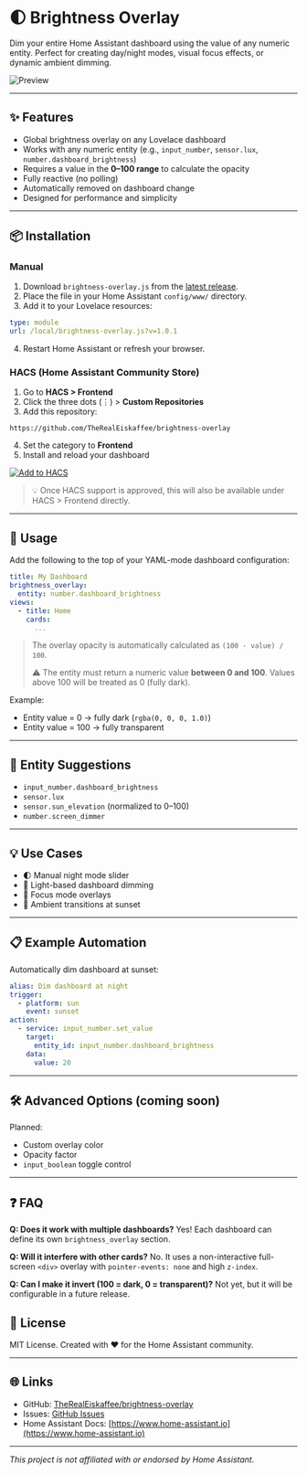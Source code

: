 # 🌓 Brightness Overlay

Dim your entire Home Assistant dashboard using the value of any numeric entity. Perfect for creating day/night modes, visual focus effects, or dynamic ambient dimming.

![Preview](example-brightness-overlay.gif)

---

## ✨ Features

* Global brightness overlay on any Lovelace dashboard
* Works with any numeric entity (e.g., `input_number`, `sensor.lux`, `number.dashboard_brightness`)
* Requires a value in the **0–100 range** to calculate the opacity
* Fully reactive (no polling)
* Automatically removed on dashboard change
* Designed for performance and simplicity

---

## 📦 Installation

### Manual

1. Download `brightness-overlay.js` from the [latest release](https://github.com/TheRealEiskaffee/brightness-overlay/releases).
2. Place the file in your Home Assistant `config/www/` directory.
3. Add it to your Lovelace resources:

```yaml
type: module
url: /local/brightness-overlay.js?v=1.0.1
```

4. Restart Home Assistant or refresh your browser.

### HACS (Home Assistant Community Store)

1. Go to **HACS > Frontend**
2. Click the three dots (⋮) > **Custom Repositories**
3. Add this repository:

```
https://github.com/TheRealEiskaffee/brightness-overlay
```

4. Set the category to **Frontend**
5. Install and reload your dashboard

[![Add to HACS](https://img.shields.io/badge/HACS-Add%20Custom%20Repository-blue?logo=home-assistant\&style=for-the-badge)](https://hacs.xyz/docs/faq/custom_repositories/)

> 💡 Once HACS support is approved, this will also be available under HACS > Frontend directly.

---

## 🚀 Usage

Add the following to the top of your YAML-mode dashboard configuration:

```yaml
title: My Dashboard
brightness_overlay:
  entity: number.dashboard_brightness
views:
  - title: Home
    cards:
      ...
```

> The overlay opacity is automatically calculated as `(100 - value) / 100`.
>
> ⚠️ The entity must return a numeric value **between 0 and 100**. Values above 100 will be treated as 0 (fully dark).

Example:

* Entity value = 0 → fully dark (`rgba(0, 0, 0, 1.0)`)
* Entity value = 100 → fully transparent

---

## 🔄 Entity Suggestions

* `input_number.dashboard_brightness`
* `sensor.lux`
* `sensor.sun_elevation` (normalized to 0–100)
* `number.screen_dimmer`

---

## 💡 Use Cases

* 🌓 Manual night mode slider
* 🔆 Light-based dashboard dimming
* 🧘 Focus mode overlays
* 🌇 Ambient transitions at sunset

---

## 📋 Example Automation

Automatically dim dashboard at sunset:

```yaml
alias: Dim dashboard at night
trigger:
  - platform: sun
    event: sunset
action:
  - service: input_number.set_value
    target:
      entity_id: input_number.dashboard_brightness
    data:
      value: 20
```

---

## 🛠 Advanced Options (coming soon)

Planned:

* Custom overlay color
* Opacity factor
* `input_boolean` toggle control

---

## ❓ FAQ

**Q: Does it work with multiple dashboards?**
Yes! Each dashboard can define its own `brightness_overlay` section.

**Q: Will it interfere with other cards?**
No. It uses a non-interactive full-screen `<div>` overlay with `pointer-events: none` and high `z-index`.

**Q: Can I make it invert (100 = dark, 0 = transparent)?**
Not yet, but it will be configurable in a future release.

## 📄 License

MIT License. Created with ❤️ for the Home Assistant community.

---

## 🌐 Links

* GitHub: [TheRealEiskaffee/brightness-overlay](https://github.com/TheRealEiskaffee/brightness-overlay)
* Issues: [GitHub Issues](https://github.com/TheRealEiskaffee/brightness-overlay/issues)
* Home Assistant Docs: [https://www.home-assistant.io](https://www.home-assistant.io)

---

*This project is not affiliated with or endorsed by Home Assistant.*
